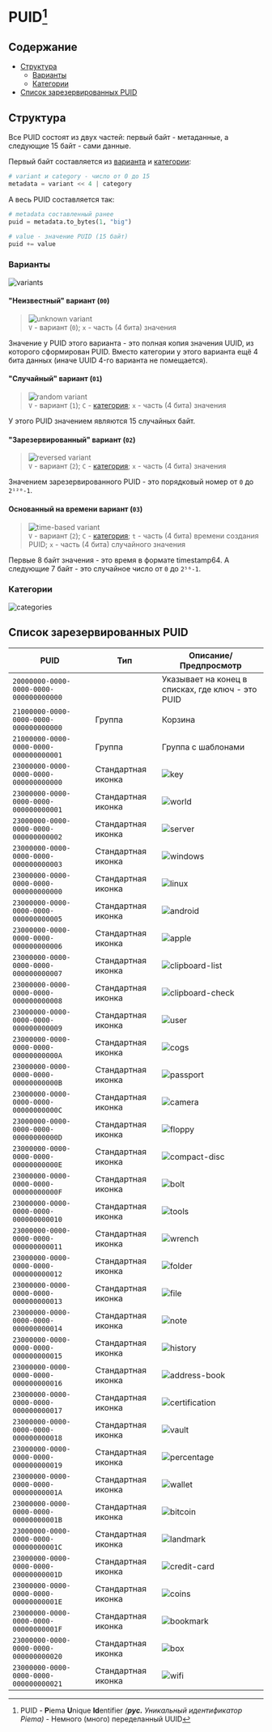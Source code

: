 # PUID[^1]
## Содержание
- [Структура](#структура)
  - [Варианты](#варианты)
  - [Категории](#категории)
- [Список зарезервированных PUID](#список-зарезервированных-puid)

## Структура
Все PUID состоят из двух частей: первый байт - метаданные, а следующие 15 байт - сами данные.

Первый байт составляется из [варианта](#варианты) и [категории](#категории):
```py
# variant и category - число от 0 до 15
metadata = variant << 4 | category
```

А весь PUID составляется так:
```py
# metadata составленный ранее
puid = metadata.to_bytes(1, "big")

# value - значение PUID (15 байт)
puid += value
```

### Варианты
![variants](images/variants.svg)

#### "Неизвестный" вариант (`00`)
> ![unknown variant](images/unknown_variant.svg)<br>
> `V` - вариант (`0`); `x` - часть (4 бита) значения

Значение у PUID этого варианта - это полная копия значения UUID, из которого сформирован PUID. Вместо категории у этого варианта ещё 4 бита данных (иначе UUID 4-го варианта не помещается).

#### "Случайный" вариант (`01`)
> ![random variant](images/rr_variant.svg)<br>
> `V` - вариант (`1`); `C` - [категория](#категории); `x` - часть (4 бита) значения

У этого PUID значением являются 15 случайных байт.

#### "Зарезервированный" вариант (`02`)
> ![reversed variant](images/rr_variant.svg)<br>
> `V` - вариант (`2`); `C` - [категория](#категории); `x` - часть (4 бита) значения

Значением зарезервированного PUID - это порядковый номер от `0` до `2¹²⁰-1`.

#### Основанный на времени вариант (`03`)
> ![time-based variant](images/time_variant.svg)<br>
> `V` - вариант (`2`); `C` - [категория](#категории); `t` - часть (4 бита) времени создания PUID; `x` - часть (4 бита) случайного значения

Первые 8 байт значения - это время в формате timestamp64. А следующие 7 байт - это случайное число от `0` до `2⁵⁶-1`.

### Категории
![categories](images/categories.svg)

## Список зарезервированных PUID
PUID                                   | Тип                | Описание/Предпросмотр
-------------------------------------- | ------------------ | ------------------------------------------------------------
`20000000-0000-0000-0000-000000000000` |                    | Указывает на конец в списках, где ключ - это PUID
`21000000-0000-0000-0000-000000000000` | Группа             | Корзина
`21000000-0000-0000-0000-000000000001` | Группа             | Группа с шаблонами
`23000000-0000-0000-0000-000000000000` | Стандартная иконка | ![key](/assets/icons/groups/key.svg)
`23000000-0000-0000-0000-000000000001` | Стандартная иконка | ![world](/assets/icons/groups/world.svg)
`23000000-0000-0000-0000-000000000002` | Стандартная иконка | ![server](/assets/icons/groups/server.svg)
`23000000-0000-0000-0000-000000000003` | Стандартная иконка | ![windows](/assets/icons/groups/windows.svg)
`23000000-0000-0000-0000-000000000000` | Стандартная иконка | ![linux](/assets/icons/groups/linux.svg)
`23000000-0000-0000-0000-000000000005` | Стандартная иконка | ![android](/assets/icons/groups/android.svg)
`23000000-0000-0000-0000-000000000006` | Стандартная иконка | ![apple](/assets/icons/groups/apple.svg)
`23000000-0000-0000-0000-000000000007` | Стандартная иконка | ![clipboard-list](/assets/icons/groups/clipboard-list.svg)
`23000000-0000-0000-0000-000000000008` | Стандартная иконка | ![clipboard-check](/assets/icons/groups/clipboard-check.svg)
`23000000-0000-0000-0000-000000000009` | Стандартная иконка | ![user](/assets/icons/groups/user.svg)
`23000000-0000-0000-0000-00000000000A` | Стандартная иконка | ![cogs](/assets/icons/groups/cogs.svg)
`23000000-0000-0000-0000-00000000000B` | Стандартная иконка | ![passport](/assets/icons/groups/passport.svg)
`23000000-0000-0000-0000-00000000000C` | Стандартная иконка | ![camera](/assets/icons/groups/camera.svg)
`23000000-0000-0000-0000-00000000000D` | Стандартная иконка | ![floppy](/assets/icons/groups/floppy.svg)
`23000000-0000-0000-0000-00000000000E` | Стандартная иконка | ![compact-disc](/assets/icons/groups/compact-disc.svg)
`23000000-0000-0000-0000-00000000000F` | Стандартная иконка | ![bolt](/assets/icons/groups/bolt.svg)
`23000000-0000-0000-0000-000000000010` | Стандартная иконка | ![tools](/assets/icons/groups/tools.svg)
`23000000-0000-0000-0000-000000000011` | Стандартная иконка | ![wrench](/assets/icons/groups/wrench.svg)
`23000000-0000-0000-0000-000000000012` | Стандартная иконка | ![folder](/assets/icons/groups/folder.svg)
`23000000-0000-0000-0000-000000000013` | Стандартная иконка | ![file](/assets/icons/groups/file.svg)
`23000000-0000-0000-0000-000000000014` | Стандартная иконка | ![note](/assets/icons/groups/note.svg)
`23000000-0000-0000-0000-000000000015` | Стандартная иконка | ![history](/assets/icons/groups/history.svg)
`23000000-0000-0000-0000-000000000016` | Стандартная иконка | ![address-book](/assets/icons/groups/address-book.svg)
`23000000-0000-0000-0000-000000000017` | Стандартная иконка | ![certification](/assets/icons/groups/certification.svg)
`23000000-0000-0000-0000-000000000018` | Стандартная иконка | ![vault](/assets/icons/groups/vault.svg)
`23000000-0000-0000-0000-000000000019` | Стандартная иконка | ![percentage](/assets/icons/groups/percentage.svg)
`23000000-0000-0000-0000-00000000001A` | Стандартная иконка | ![wallet](/assets/icons/groups/wallet.svg)
`23000000-0000-0000-0000-00000000001B` | Стандартная иконка | ![bitcoin](/assets/icons/groups/bitcoin.svg)
`23000000-0000-0000-0000-00000000001C` | Стандартная иконка | ![landmark](/assets/icons/groups/landmark.svg)
`23000000-0000-0000-0000-00000000001D` | Стандартная иконка | ![credit-card](/assets/icons/groups/credit-card.svg)
`23000000-0000-0000-0000-00000000001E` | Стандартная иконка | ![coins](/assets/icons/groups/coins.svg)
`23000000-0000-0000-0000-00000000001F` | Стандартная иконка | ![bookmark](/assets/icons/groups/bookmark.svg)
`23000000-0000-0000-0000-000000000020` | Стандартная иконка | ![box](/assets/icons/groups/box.svg)
`23000000-0000-0000-0000-000000000021` | Стандартная иконка | ![wifi](/assets/icons/groups/wifi.svg)

[^1]: PUID - **P**iema **U**nique **Id**entifier *(**рус.** Уникальный идентификатор Piema)* - Немного (много) переделанный UUID
